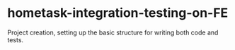 # hometask-integration-testing-on-FE
Project creation, setting up the basic structure for writing both code and tests.
